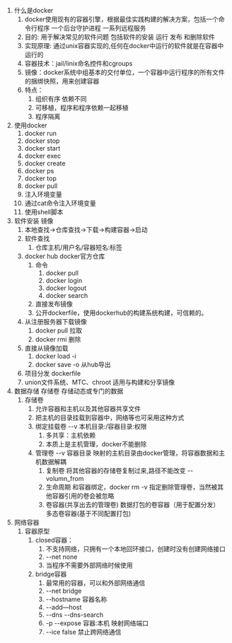 1. 什么是docker
   1.  docker使用现有的容器引擎，根据最佳实践构建的解决方案，包括一个命令行程序 一个后台守护进程 一系列远程服务 
   2.  目的: 用于解决常见的软件问题 包括软件的安装 运行 发布 和删除软件 
   3.  实现原理: 通过unix容器实现的,任何在docker中运行的软件就是在容器中运行的
   4.  容器技术：jail/linix命名控件和cgroups
   5.  镜像：docker系统中组基本的交付单位，一个容器中运行程序的所有文件的捆绑快照，用来创建容器
   6.  特点： 
       1. 组织有序 依赖不同
       2. 可移植，程序和程序依赖一起移植
       3. 程序隔离
2. 使用docker
   1. docker run 
   2. docker stop
   3. docker start
   4. docker exec
   5. docker create
   6. docker ps
   7. docker top
   8. docker pull
   9. 注入环境变量
   10. 通过cat命令注入环境变量
   11. 使用shell脚本
3. 软件安装 镜像
   1. 本地查找->仓库查找->下载->构建容器->启动
   2. 软件查找 
      1. 仓库主机/用户名/容器短名:标签
   3. docker hub docker官方仓库
      1. 命令
         1. docker pull
         2. docker login
         3. docker logout
         4. docker search
      2. 直接发布镜像 
      3. 公开dockerfile，使用dockerhub的构建系统构建，可信赖的。
   4. 从注册服务器下载镜像
      1. docker pull 拉取
      2. docker rmi 删除
   5. 直接从镜像加载
      1. docker load -i
      2. docker save -o 从hub导出
   6. 项目分发 dockerfile
   7. union文件系统、MTC、chroot 适用与构建和分享镜像
4. 数据存储 存储卷 存储动态或专门的数据
   1. 存储卷 
      1. 允许容器和主机以及其他容器共享文件
      2. 把主机的目录挂载到容器中，网络等也可采用这种方式
      3. 绑定挂载卷 --v 本机目录:/容器目录:权限
         1. 多共享：主机依赖 
         2. 本质上是主机管理，docker不能删除
      4. 管理卷 --v 容器目录 映射的主机目录由docker管理，将容器数据和主机数据解耦
         1. 复制卷 将其他容器的存储卷复制过来,路径不能改变 --volumn_from
         2. 生命周期 和容器绑定，docker rm -v 指定删除管理卷，当然被其他容器引用的卷会被忽略
         3. 卷容器(共享出去的管理卷) 数据打包的卷容器（用于配置分发） 多态卷容器(基于不同配置打包)
5. 网络容器
   1. 容器原型
      1. closed容器：
         1. 不支持网络，只拥有一个本地回环接口，创建时没有创建网络接口
         2. --net none
         3. 当程序不需要外部网络时候使用
      2. bridge容器
         1. 最常用的容器，可以和外部网络通信
         2. --net bridge 
         3. --hostname 容器名称 
         4. --add—host 
         5. --dns --dns-search
         6. -p --expose 容器:本机 映射网络端口
         7. --ice false 禁止跨网络通信